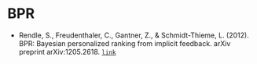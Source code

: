 # BPR

- Rendle, S., Freudenthaler, C., Gantner, Z., & Schmidt-Thieme, L. (2012). BPR: Bayesian personalized ranking from implicit feedback. arXiv preprint arXiv:1205.2618. [`link`](https://doi.org/10.48550/arXiv.1205.2618)